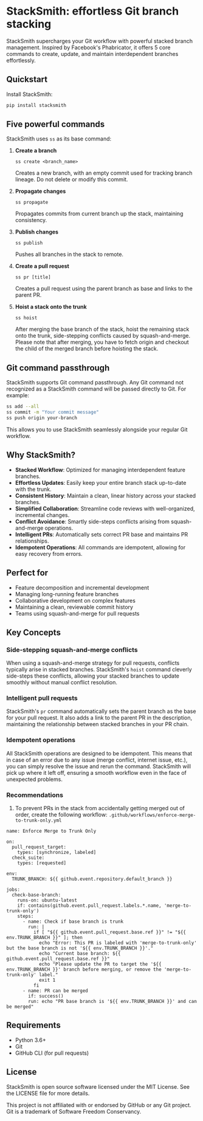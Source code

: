 # StackSmith: effortless Git branch stacking

StackSmith supercharges your Git workflow with powerful stacked branch management. Inspired by Facebook's Phabricator, it offers 5 core commands to create, update, and maintain interdependent branches effortlessly.

## Quickstart

Install StackSmith:

```bash
pip install stacksmith
```

## Five powerful commands

StackSmith uses `ss` as its base command:

1. **Create a branch**
   ```
   ss create <branch_name>
   ```
   Creates a new branch, with an empty commit used for tracking branch lineage. Do not delete or modify this commit.

2. **Propagate changes**
   ```
   ss propagate
   ```
   Propagates commits from current branch up the stack, maintaining consistency.

3. **Publish changes**
   ```
   ss publish
   ```
   Pushes all branches in the stack to remote.

4. **Create a pull request**
   ```
   ss pr [title]
   ```
   Creates a pull request using the parent branch as base and links to the parent PR.

5. **Hoist a stack onto the trunk**
   ```
   ss hoist
   ```
   After merging the base branch of the stack, hoist the remaining stack onto the trunk, side-stepping conflicts caused by squash-and-merge. 
   \
   Please note that after merging, you have to fetch origin and checkout the child of the merged branch before hoisting the stack.

## Git command passthrough

StackSmith supports Git command passthrough. Any Git command not recognized as a StackSmith command will be passed directly to Git. For example:

```bash
ss add --all
ss commit -m "Your commit message"
ss push origin your-branch
```

This allows you to use StackSmith seamlessly alongside your regular Git workflow.

## Why StackSmith?

- **Stacked Workflow**: Optimized for managing interdependent feature branches.
- **Effortless Updates**: Easily keep your entire branch stack up-to-date with the trunk.
- **Consistent History**: Maintain a clean, linear history across your stacked branches.
- **Simplified Collaboration**: Streamline code reviews with well-organized, incremental changes.
- **Conflict Avoidance**: Smartly side-steps conflicts arising from squash-and-merge operations.
- **Intelligent PRs**: Automatically sets correct PR base and maintains PR relationships.
- **Idempotent Operations**: All commands are idempotent, allowing for easy recovery from errors.

## Perfect for

- Feature decomposition and incremental development
- Managing long-running feature branches
- Collaborative development on complex features
- Maintaining a clean, reviewable commit history
- Teams using squash-and-merge for pull requests

## Key Concepts

### Side-stepping squash-and-merge conflicts

When using a squash-and-merge strategy for pull requests, conflicts typically arise in stacked branches. StackSmith's `hoist` command cleverly side-steps these conflicts, allowing your stacked branches to update smoothly without manual conflict resolution.

### Intelligent pull requests

StackSmith's `pr` command automatically sets the parent branch as the base for your pull request. It also adds a link to the parent PR in the description, maintaining the relationship between stacked branches in your PR chain.

### Idempotent operations

All StackSmith operations are designed to be idempotent. This means that in case of an error due to any issue (merge conflict, internet issue, etc.), you can simply resolve the issue and rerun the command. StackSmith will pick up where it left off, ensuring a smooth workflow even in the face of unexpected problems.

### Recommendations
1. To prevent PRs in the stack from accidentally getting merged out of order, create the following workflow:
 `.github/workflows/enforce-merge-to-trunk-only.yml`
```
name: Enforce Merge to Trunk Only

on:
  pull_request_target:
    types: [synchronize, labeled]
  check_suite:
    types: [requested]

env:
  TRUNK_BRANCH: ${{ github.event.repository.default_branch }}

jobs:
  check-base-branch:
    runs-on: ubuntu-latest
    if: contains(github.event.pull_request.labels.*.name, 'merge-to-trunk-only')
    steps:
      - name: Check if base branch is trunk
        run: |
          if [ "${{ github.event.pull_request.base.ref }}" != "${{ env.TRUNK_BRANCH }}" ]; then
            echo "Error: This PR is labeled with 'merge-to-trunk-only' but the base branch is not '${{ env.TRUNK_BRANCH }}'."
            echo "Current base branch: ${{ github.event.pull_request.base.ref }}"
            echo "Please update the PR to target the '${{ env.TRUNK_BRANCH }}' branch before merging, or remove the 'merge-to-trunk-only' label."
            exit 1
          fi
      - name: PR can be merged
        if: success()
        run: echo "PR base branch is '${{ env.TRUNK_BRANCH }}' and can be merged"
```        

## Requirements

- Python 3.6+
- Git
- GitHub CLI (for pull requests)

## License

StackSmith is open source software licensed under the MIT License. See the LICENSE file for more details.

This project is not affiliated with or endorsed by GitHub or any Git project. Git is a trademark of Software Freedom Conservancy.